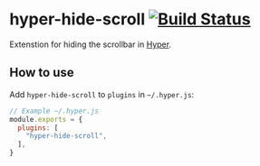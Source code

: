 # hyper-hide-scroll [![Build Status](https://travis-ci.org/vladimiriacob/hyper-hide-scroll.svg?branch=master)](https://travis-ci.org/vladimiriacob/hyper-hide-scroll)

Extenstion for hiding the scrollbar in [Hyper](https://hyper.is/).

## How to use

Add `hyper-hide-scroll` to `plugins` in `~/.hyper.js`:

```js
// Example ~/.hyper.js
module.exports = {
  plugins: [
    "hyper-hide-scroll",
  ],
}
```

